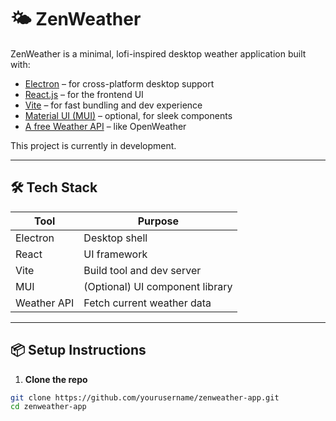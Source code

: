 # 🌤️ ZenWeather

ZenWeather is a minimal, lofi-inspired desktop weather application built with:

- [Electron](https://www.electronjs.org/) – for cross-platform desktop support
- [React.js](https://reactjs.org/) – for the frontend UI
- [Vite](https://vitejs.dev/) – for fast bundling and dev experience
- [Material UI (MUI)](https://mui.com/) – optional, for sleek components
- [A free Weather API](https://openweathermap.org/api) – like OpenWeather

This project is currently in development.

---

## 🛠️ Tech Stack

| Tool            | Purpose                                |
|-----------------|----------------------------------------|
| Electron        | Desktop shell                          |
| React           | UI framework                           |
| Vite            | Build tool and dev server              |
| MUI             | (Optional) UI component library        |
| Weather API     | Fetch current weather data             |

---

## 📦 Setup Instructions

1. **Clone the repo**

```bash
git clone https://github.com/yourusername/zenweather-app.git
cd zenweather-app
```